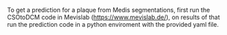 To get a prediction for a plaque from Medis segmentations, 
first run the CSOtoDCM code in Mevislab (https://www.mevislab.de/), 
on results of that run the prediction code in a python enviroment with the provided yaml file. 
